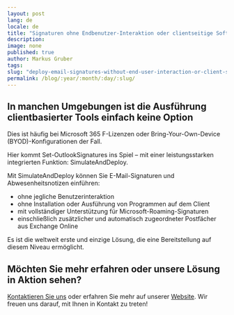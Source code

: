 ```yaml
---
layout: post
lang: de
locale: de
title: "Signaturen ohne Endbenutzer-Interaktion oder clientseitige Software verteilen"
description:
image: none
published: true
author: Markus Gruber
tags: 
slug: "deploy-email-signatures-without-end-user-interaction-or-client-side-software"
permalink: /blog/:year/:month/:day/:slug/
---
```

## In manchen Umgebungen ist die Ausführung clientbasierter Tools einfach keine Option
Dies ist häufig bei Microsoft 365 F-Lizenzen oder Bring-Your-Own-Device (BYOD)-Konfigurationen der Fall.

Hier kommt Set-OutlookSignatures ins Spiel – mit einer leistungsstarken integrierten Funktion: SimulateAndDeploy.

Mit SimulateAndDeploy können Sie E-Mail-Signaturen und Abwesenheitsnotizen einführen:
- ohne jegliche Benutzerinteraktion
- ohne Installation oder Ausführung von Programmen auf dem Client
- mit vollständiger Unterstützung für Microsoft-Roaming-Signaturen
- einschließlich zusätzlicher und automatisch zugeordneter Postfächer aus Exchange Online

Es ist die weltweit erste und einzige Lösung, die eine Bereitstellung auf diesem Niveau ermöglicht.

## Möchten Sie mehr erfahren oder unsere Lösung in Aktion sehen?
[Kontaktieren Sie uns](/contact) oder erfahren Sie mehr auf unserer [Website](/). Wir freuen uns darauf, mit Ihnen in Kontakt zu treten!